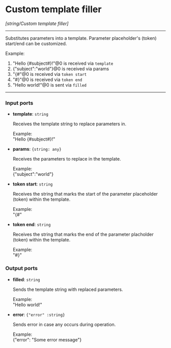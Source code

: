 # Custom template filler

_[string/Custom template filler]_

---

Substitutes parameters into a template. Parameter placeholder's (token) start/end can be customized.  
  
Example:  
  
1. "Hello {#subject#}!"@0 is received via `template`  
2. {"subject":"world"}@0 is received via params  
3. "{#"@0 is received via `token start`  
4. "#}"@0 is received via `token end`  
5. "Hello world!"@0 is sent via `filled`  

---

### Input ports

* __template__: ` string `

    Receives the template string to replace parameters in.  
      
    Example:  
    "Hello {#subject#}!"  


* __params__: ` {string: any} `

    Receives the parameters to replace in the template.  
      
    Example:   
    {"subject":"world"}  


* __token start__: ` string `

    Receives the string that marks the start of the parameter placeholder (token) within the template.  
      
    Example:  
    "{#"  


* __token end__: ` string `

    Receives the string that marks the end of the parameter placholder (token) within the template.  
      
    Example:  
    "#}"  

### Output ports

* __filled__: ` string `

    Sends the template string with replaced parameters.  
      
    Example:  
    "Hello world!"  


* __error__: ` {"error" :string} `

    Sends error in case any occurs during operation.  
      
    Example:   
    {"error": "Some error message"}  

